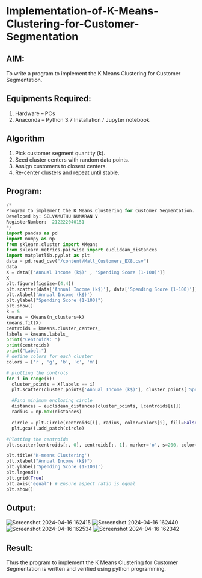 # Implementation-of-K-Means-Clustering-for-Customer-Segmentation

## AIM:
To write a program to implement the K Means Clustering for Customer Segmentation.

## Equipments Required:
1. Hardware – PCs
2. Anaconda – Python 3.7 Installation / Jupyter notebook

## Algorithm

1. Pick customer segment quantity (k).
2. Seed cluster centers with random data points.
3. Assign customers to closest centers.
4. Re-center clusters and repeat until stable.

## Program:

```python
/*
Program to implement the K Means Clustering for Customer Segmentation.
Developed by: SELVAMUTHU KUMARAN V
RegisterNumber:  212222040151
*/
import pandas as pd
import numpy as np
from sklearn.cluster import KMeans
from sklearn.metrics.pairwise import euclidean_distances
import matplotlib.pyplot as plt
data = pd.read_csv("/content/Mall_Customers_EX8.csv")
data
X = data[['Annual Income (k$)' , 'Spending Score (1-100)']]
X
plt.figure(figsize=(4,4))
plt.scatter(data['Annual Income (k$)'], data['Spending Score (1-100)'])
plt.xlabel('Annual Income (k$)')
plt.ylabel("Spending Score (1-100)")
plt.show()
k = 5
kmeans = KMeans(n_clusters=k)
kmeans.fit(X)
centroids = kmeans.cluster_centers_
labels = kmeans.labels_
print("Centroids: ")
print(centroids)
print("Label:")
# define colors for each cluster
colors = ['r', 'g', 'b', 'c', 'm']

# plotting the controls
for i in range(k):
  cluster_points = X[labels == i]
  plt.scatter(cluster_points['Annual Income (k$)'], cluster_points['Spending Score (1-100)'], color=colors[i], label=f'Cluster {i+1}')

  #Find minimum enclosing circle
  distances = euclidean_distances(cluster_points, [centroids[i]])
  radius = np.max(distances)

  circle = plt.Circle(centroids[i], radius, color=colors[i], fill=False)
  plt.gca().add_patch(circle)

#Plotting the centroids
plt.scatter(centroids[:, 0], centroids[:, 1], marker='o', s=200, color='k', label='Centroids')

plt.title('K-means Clustering')
plt.xlabel("Annual Income (k$)")
plt.ylabel('Spending Score (1-100)')
plt.legend()
plt.grid(True)
plt.axis('equal') # Ensure aspect ratio is equal
plt.show()
```

## Output:

![Screenshot 2024-04-16 162415](https://github.com/selva258963/Implementation-of-K-Means-Clustering-for-Customer-Segmentation/assets/121961701/a622f512-ccfe-49f7-b3c3-0a6b3b10cb36)
![Screenshot 2024-04-16 162440](https://github.com/selva258963/Implementation-of-K-Means-Clustering-for-Customer-Segmentation/assets/121961701/d3a36707-a0cb-484f-b33f-c0ec14c89672)
![Screenshot 2024-04-16 162534](https://github.com/selva258963/Implementation-of-K-Means-Clustering-for-Customer-Segmentation/assets/121961701/a140a91b-db0f-44bf-a320-05971826a733)
![Screenshot 2024-04-16 162342](https://github.com/selva258963/Implementation-of-K-Means-Clustering-for-Customer-Segmentation/assets/121961701/f76e32c3-b0fc-4b2f-ae20-28a34f92aada)


## Result:
Thus the program to implement the K Means Clustering for Customer Segmentation is written and verified using python programming.
